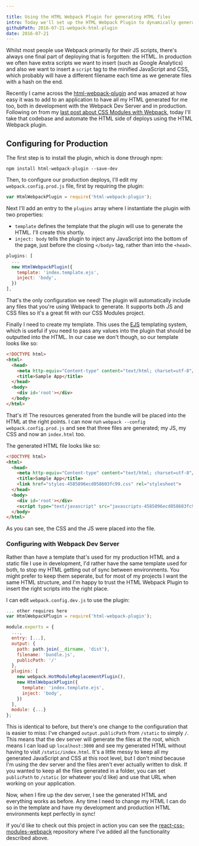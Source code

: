 ```yaml
---

title: Using the HTML Webpack Plugin for generating HTML files
intro: Today we'll set up the HTML Webpack Plugin to dynamically generate the HTML files for our production builds.
githubPath: 2016-07-21-webpack-html-plugin
date: 2016-07-21
---
```


Whilst most people use Webpack primarily for their JS scripts, there's always one final part of deploying that is forgotten: the HTML. In production we often have extra scripts we want to insert (such as Google Analytics) and also we want to insert a `script` tag to the minified JavaScript and CSS, which probably will have a different filename each time as we generate files with a hash on the end.

Recently I came across the [html-webpack-plugin](https://github.com/ampedandwired/html-webpack-plugin) and was amazed at how easy it was to add to an application to have all my HTML generated for me too, both in development with the Webpack Dev Server and in production. Following on from my [last post about CSS Modules with Webpack](/blog/2016/07/css-modules-webpack-react/), today I'll take that codebase and automate the HTML side of deploys using the HTML Webpack plugin.

## Configuring for Production

The first step is to install the plugin, which is done through npm:

```
npm install html-webpack-plugin --save-dev
```

Then, to configure our production deploys, I'll edit my `webpack.config.prod.js` file, first by requiring the plugin:

```js
var HtmlWebpackPlugin = require('html-webpack-plugin');
```

Next I'll add an entry to the `plugins` array where I instantiate the plugin with two properties:

* `template` defines the template that the plugin will use to generate the HTML. I'll create this shortly.
* `inject: body` tells the plugin to inject any JavaScript into the bottom of the page, just before the closing `</body>` tag, rather than into the `<head>`.

```js
plugins: [
  ...
  new HtmlWebpackPlugin({
    template: 'index.template.ejs',
    inject: 'body',
  })
],
```

That's the only configuration we need! The plugin will automatically include any files that you're using Webpack to generate. It supports both JS and CSS files so it's a great fit with our CSS Modules project.

Finally I need to create my template. This uses the [EJS](http://www.embeddedjs.com) templating system, which is useful if you need to pass any values into the plugin that should be outputted into the HTML. In our case we don't though, so our template looks like so:

```html
<!DOCTYPE html>
<html>
  <head>
    <meta http-equiv="Content-type" content="text/html; charset=utf-8"/>
    <title>Sample App</title>
  </head>
  <body>
    <div id='root'></div>
  </body>
</html>
```

That's it! The resources generated from the bundle will be placed into the HTML at the right points. I can now run `webpack --config webpack.config.prod.js` and see that three files are generated; my JS, my CSS and now an `index.html` too.

The generated HTML file looks like so:

```html
<!DOCTYPE html>
<html>
  <head>
    <meta http-equiv="Content-type" content="text/html; charset=utf-8"/>
    <title>Sample App</title>
    <link href="styles-4585896ecd058603fc99.css" rel="stylesheet">
  </head>
  <body>
    <div id='root'></div>
    <script type="text/javascript" src="javascripts-4585896ecd058603fc99.js"></script>
  </body>
</html>
```

As you can see, the CSS and the JS were placed into the file.

### Configuring with Webpack Dev Server

Rather than have a template that's used for my production HTML and a static file I use in development, I'd rather have the same template used for both, to stop my HTML getting out of sync between environments. You might prefer to keep them seperate, but for most of my projects I want the same HTML structure, and I'm happy to trust the HTML Webpack Plugin to insert the right scripts into the right place.

I can edit `webpack.config.dev.js` to use the plugin:

```js
... other requires here
var HtmlWebpackPlugin = require('html-webpack-plugin');

module.exports = {
  ...,
  entry: [...],
  output: {
    path: path.join(__dirname, 'dist'),
    filename: 'bundle.js',
    publicPath: '/'
  },
  plugins: [
    new webpack.HotModuleReplacementPlugin(),
    new HtmlWebpackPlugin({
      template: 'index.template.ejs',
      inject: 'body',
    })
  ],
  module: {...}
};
```

This is identical to before, but there's one change to the configuration that is easier to miss: I've changed `output.publicPath` from `/static` to simply `/`. This means that the dev server will generate the files at the root, which means I can load up `localhost:3000` and see my generated HTML without having to visit `/static/index.html`. It's a little messy to keep all my generated JavaScript and CSS at this root level, but I don't mind because I'm using the dev server and the files aren't ever actually written to disk. If you wanted to keep all the files generated in a folder, you can set `publicPath` to `/static` (or whatever you'd like) and use that URL when working on your application.

Now, when I fire up the dev server, I see the generated HTML and everything works as before. Any time I need to change my HTML I can do so in the template and have my development and production HTML environments kept perfectly in sync!

If you'd like to check out this project in action you can see the [react-css-modules-webpack](https://github.com/jackfranklin/react-css-modules-webpack) repository where I've added all the functionality described above.
